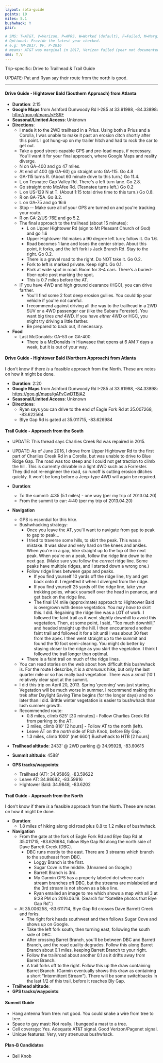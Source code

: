 ```yaml
---
layout: sota-guide
points: 10
miles: 5.1
bushwhack: Y
pair: 

# SMS: T=AT&T, V=Verizon, P=APRS. W=Worked (default), F=Failed, M=Marginal (some failed).
# Optional: Provide the latest year checked.
# e.g: TM-2017, VF, P-2016
# means: AT&T was marginal in 2017, Verizon failed (year not documented), APRS worked in 2016.
sms: T,V
---
```

Trip-specific: Drive to Trailhead & Trail Guide

UPDATE: Pat and Ryan say their route from the north is good.

--------------------------------------------------------
#### Drive Guide - Hightower Bald (Southern Approach) from Atlanta

* **Duration**: 2:15
* **Google Maps** from Ashford Dunwoody Rd  I-285 at 33.91998, -84.33898: http://goo.gl/maps/yFSRF
* **Seasonal/Limited Access**: Unknown
* **Directions**:
    * I made it to the 2WD trailhead in a Prius.  Using both a Prius and a Corolla, I was unable to make it past an erosion ditch shortly after this point.  I got hung-up on my trailer hitch and had to rock the car to get out.
    * Take a good street-capable GPS and pre-load maps, if necessary.  You'll want it for your final approach, where Google Maps and reality diverge.
    * N on GA-400 and go 47 miles.
    * At end of 400 (@ GA-60) go straight onto GA-115. Go 4.8
    * GA-115 turns R.  (About 60 minute drive to this turn.) Go 11.4.
    * L on Tesnatee Gap Valley Rd. There's a left turn lane.  Go 2.8.
    * Go straight onto McAfee Rd. (Tesnatee turns left.)  Go 0.2
    * L on US-129 N at T. (About 1:15 total drive time to this turn.) Go 0.8.
    * R on GA-75A. Go 8.2.
    * L on GA-75 and go 16.6
    * Stop -- Make sure all of your GPS are turned on and you're tracking your route.
    * R on GA-2/US-76E and go 5.2.
    * The final approach to the trailhead (about 15 minutes):
        * L on Upper Hightower Rd (sign to Mt Pleasant Church of God) and go 1.6
        * Upper Hightower Rd makes a 90 degree left turn; follow it. Go 1.6.
        * Road becomes 1 lane and loses the center stripe.  About this point, it forks, and the left fork is Jack Branch Rd.  Stay to the right.  Go 0.2.
        * There is a gravel road to the right. Do NOT take it.  Go 0.2.
        * Fork to left is marked private. Keep right.  Go 0.1.
        * Park at wide spot in road.  Room for 3-4 cars.  There's a buried-fiber-optic post marking the spot.
        * This is 0.7 miles before the AT.  
    * IF you have 4WD and high ground clearance (HGC), you can drive farther.  
        * You'll find some 2 foot deep erosion gullies.  You could tip your vehicle if you're not careful.
        * I recommend against driving all the way to the trailhead in a 2WD SUV or a 4WD passenger car (like the Subaru Forester).  You want big tires *and* 4WD.    If you have *either* 4WD or HGC, you might try driving a little farther.  
        * Be prepared to back out, if necessary.
* **Food**
    * Last McDonalds: GA-53 on GA-400.
        * There is a McDonalds in Hiawasee that opens at 6 AM 7 days a week, but it is out of your way.

#### Drive Guide - Hightower Bald (Northern Approach) from Atlanta

I don't know if there *is* a feasible approach from the North.  These are notes on how it might be done.

* **Duration**: 2:20
* **Google Maps** from Ashford Dunwoody Rd  I-285 at 33.91998, -84.33898: https://goo.gl/maps/gAFvCwDTBjA2
* **Seasonal/Limited Access**: Unknown
* **Directions**:
    * Ryan says you can drive to the end of Eagle Fork Rd at 35.007268, -83.622564.
    * Blye Gap Rd is gated at 35.011715, -83.626984 


#### Trail Guide - Approach from the South

* UPDATE: This thread says Charlies Creek Rd was repaired in 2015.
* UPDATE: As of June 2016, I drove from Upper Hightower Rd to the first part of Charlies Creek Rd in a Corolla, but was unable to drive to Blue Ridge Gap.  The road was too steep and I could not get traction to climb the hill.  This is currently drivable in a light 4WD such as a Forrester.  They did not re-engineer the road, so runoff is cutting erosion ditches quickly.  It won't be long before a Jeep-type 4WD will again be required.

* **Duration**: 
    * To the summit: 4:35 (5.1 miles) - one way (per my trip of 2013.04.20)
    * From the summit to car: 4:40 (per my trip of 2013.04.20)
* **Navigation**
    * GPS is essential for this hike.
    * Bushwhacking strategy: 
        * Once you leave the AT, you'll want to navigate from gap to peak to gap to peak...
        * I tried to traverse some hills, to skirt the peak.  This was a mistake.  It was slow and very hard on the knees and ankles.  When you're in a gap, hike straight up to the top of the next peak.  When you're on a peak, follow the ridge line down to the next gap.  (Make sure you follow the *correct* ridge line.  Some peaks have multiple ridges, and I started down a wrong one.)
        * Follow ridge lines between gaps and peaks. 
            * If you find yourself 10 yards off the ridge line, try and get back onto it.  I regretted it when I diverged from the ridge.
            * If you find yourself 25 yards off the ridge line, take your trekking poles, whack yourself over the head in penance, and get back on the ridge line.
            * The final 1/4 mile (approximate) approach to Hightower Bald is overgrown with dense vegetation.  You may *have to* skirt this.  I did.  Regaining the ridge line was a LOT of work. I followed the faint trail as it went slightly downhill to avoid this vegetation. Then, at some point, I said, "Too much downhill," and headed straight up the hill.  I then encountered another faint trail and followed it for a bit until I was about 30 feet from the apex.  I then went straight up to the summit and found the 10 foot semi-clearing.  You might do better by staying closer to the ridge as you skirt the vegetation.  I think I followed the trail longer than optimal.
        * There is a faint trail on much of the ridge lines.
    * You can read stories on the web about how difficult this bushwhack is. For the route I describe, it is a *strenuous* hike, but only the last quarter mile or so has really bad vegetation.  There was a *small* (10') relatively clear spot at the summit.
    * I did this trip on April 20, 2013.  Spring 'greening' was just staring.  Vegetation will be much worse in summer.  I recommend making this trek after Daylight Saving Time begins (for the longer days) and no later than I did.  Brittle winter vegetation is easier to bushwhack than lush summer growth.
    * Recommended route:
        * 0.8 miles, climb 625' [30 minutes] - Follow Charlies Creek Rd from parking to the AT.
        * 3 miles, climb 810' [2 hours] - Follow AT to the north (left).
        * Leave AT on the *north* side of Rich Knob, before Bly Gap.
        * 1.3 miles, climb 1000' (net 660') Bushwhack to HTB [2 hours]
* **Trailhead altitude**: 2433' @ 2WD parking @ 34.95928, -83.60615
* **Summit altitude**: 4588'
* **GPS tracks/waypoints**:
    * Trailhead (AT): 34.95869, -83.59622
    * Leave AT: 34.98682, -83.59916
    * Hightower Bald: 34.9848, -83.6202

#### Trail Guide - Approach from the North

I don't know if there *is* a feasible approach from the North.  These are notes on how it might be done.

* **Duration**: 
    * 1.8 miles of hiking along old road plus 0.8 to 1.2 miles of bushwhack.
* **Navigation**
    * From the gate at the fork of Eagle Fork Rd and Blye Gap Rd at 35.011715, -83.626984, follow Blye Gap Rd along the north side of Dave Barrett Creek (DBC).
        * DBC runs mostly to the east.  There are 3 streams which branch to the southeast from DBC.
            * Loggy Branch is the first.
            * Sugar Cove is the middle. (Unnamed on Google.)
            * Barrett Branch is 3rd.
            * My Garmin GPS has a properly labeled dot where each stream branches off DBC, but the streams are mislabeled and the 3rd stream is not shown as a blue line.
            * Ryan emailed an image to me which shows a map with all 3 at 9:28 PM on 2016.06.19.  (Search for "Satellite photos that Blye Gap Rd".)
    * At 35.006258, -83.611714, Blye Gap Rd crosses Dave Barrett Creek and forks.
        * The right fork heads southwest and then follows Sugar Cove and shows up on Google.  
        * Take the left fork south, then turning east, following the south side of DBC.
        * After crossing Barret Branch, you'll be between DBC and Barrett Branch, and the road quality degrades.  Follow this along Barret Branch about 0.1 miles, keeping Barrett Branch to your right.
        * Follow the trail/road about another 0.1 as it drifts away from Barret Branch.
        * A trail forks off to the right.  Follow this up the draw containing Barret Branch. (Garmin eventually shows this draw as containing a short "Intermittent Stream").  There will be some switchbacks in the last 1/2 of this trail, before it reaches Bly Gap.
* **Trailhead altitude**:
* **GPS tracks/waypoints**:

#### Summit Guide

* Hang antenna from tree: not good. You could snake a wire from tree to tree.
* Space to guy mast: Not really.  I bungeed a mast to a tree.
* Cell coverage: Yes.  Adequate AT&T signal.  Good Verizon/Pagenet signal.
* Unique features: Very, very strenuous bushwhack.


#### Plan-B Candidates

* Bell Knob
